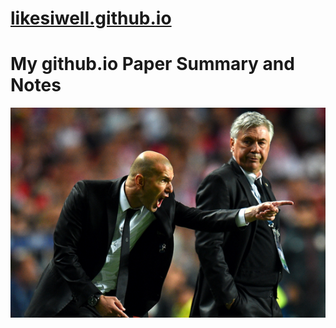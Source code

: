 ﻿# [likesiwell.github.io](https://likesiwell.github.io)
# My github.io Paper Summary and Notes

![Coaches](https://raw.githubusercontent.com/likesiwell/likesiwell.github.io/master/figs/coach.png)
